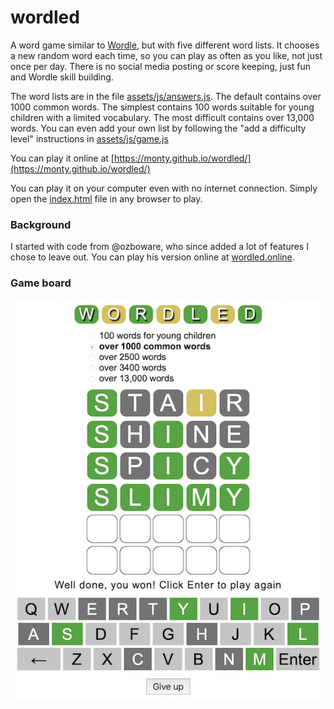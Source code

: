 # wordled

A word game similar to [Wordle](https://www.nytimes.com/games/wordle/), but with
five different word lists. It chooses a new random word each time, so you can
play as often as you like, not just once per day. There is no social media
posting or score keeping, just fun and Wordle skill building.

The word lists are in the file [assets/js/answers.js](assets/js/answers.js). The
default contains over 1000 common words. The simplest contains 100 words
suitable for young children with a limited vocabulary. The most difficult
contains over 13,000 words. You can even add your own list by following the "add
a difficulty level" instructions in [assets/js/game.js](assets/js/game.js)

You can play it online at
[https://monty.github.io/wordled/](https://monty.github.io/wordled/)

You can play it on your computer even with no internet connection. Simply open
the [index.html](index.html) file in any browser to play.

### Background

I started with code from @ozboware, who since added a lot of features I chose to
leave out. You can play his version online at
[wordled.online](https://wordled.online).

### Game board

![Wordled Game Board](screenshots/gameBoard.png)
